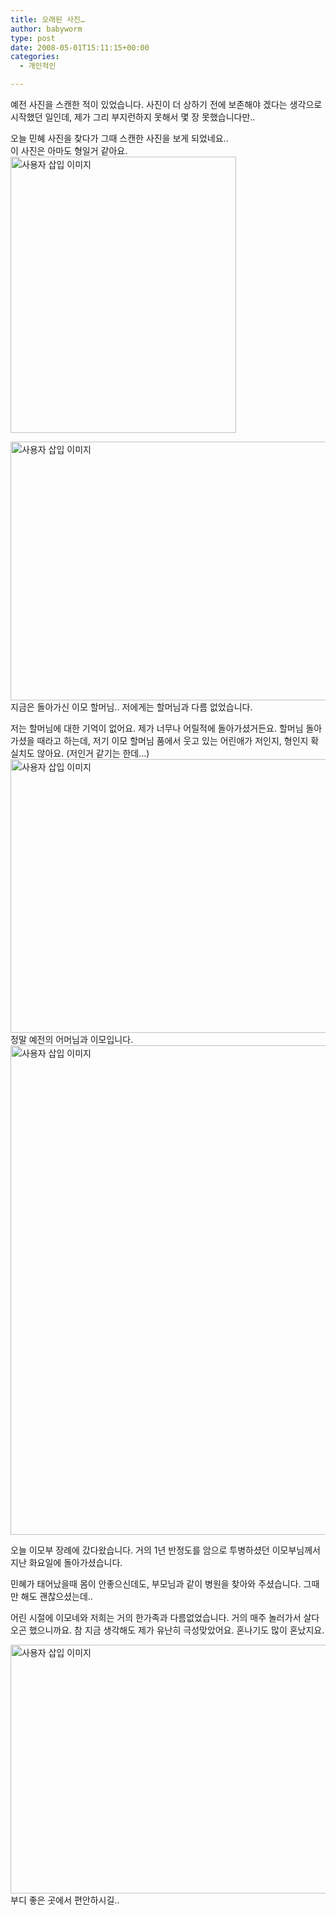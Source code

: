 ```yaml
---
title: 오래된 사진…
author: babyworm
type: post
date: 2008-05-01T15:11:15+00:00
categories:
  - 개인적인

---
```

예전 사진을 스캔한 적이 있었습니다. 사진이 더 상하기 전에 보존해야 겠다는 생각으로 시작했던 일인데, 제가 그리 부지런하지 못해서 몇 장 못했습니다만..

오늘 민혜 사진을 찾다가 그때 스캔한 사진을 보게 되었네요..  
이 사진은 아마도 형일거 같아요.  
<img loading="lazy" decoding="async" src="https://i0.wp.com/babyworm.net/wordpress/wp-content/uploads/1/dk030000000000.jpg?resize=361%2C442" class="align" width="361" height="442" alt="사용자 삽입 이미지" data-recalc-dims="1" /> 

<img loading="lazy" decoding="async" src="https://i0.wp.com/babyworm.net/wordpress/wp-content/uploads/1/ck010000000000.jpg?resize=600%2C414" class="aligncenter" width="600" height="414" alt="사용자 삽입 이미지" data-recalc-dims="1" /> 지금은 돌아가신 이모 할머님.. 저에게는 할머님과 다름 없었습니다. 

저는 할머님에 대한 기억이 없어요. 제가 너무나 어릴적에 돌아가셨거든요. 할머님 돌아가셨을 때라고 하는데, 저기 이모 할머님 품에서 웃고 있는 어린애가 저인지, 형인지 확실치도 않아요. (저인거 같기는 한데&#8230;)  
<img loading="lazy" decoding="async" src="https://i0.wp.com/babyworm.net/wordpress/wp-content/uploads/1/ck010000000001.jpg?resize=600%2C438" class="aligncenter" width="600" height="438" alt="사용자 삽입 이미지" data-recalc-dims="1" />  
정말 예전의 어머님과 이모입니다.  
<img loading="lazy" decoding="async" src="https://i0.wp.com/babyworm.net/wordpress/wp-content/uploads/1/ck010000000002.jpg?resize=600%2C783" class="aligncenter" width="600" height="783" alt="사용자 삽입 이미지" data-recalc-dims="1" /> 

오늘 이모부 장례에 갔다왔습니다. 거의 1년 반정도를 암으로 투병하셨던 이모부님께서 지난 화요일에 돌아가셨습니다. 

민혜가 태어났을때 몸이 안좋으신데도, 부모님과 같이 병원을 찾아와 주셨습니다. 그때만 해도 괜찮으셨는데..

어린 시절에 이모네와 저희는 거의 한가족과 다름없었습니다. 거의 매주 놀러가서 살다오곤 했으니까요. 참 지금 생각해도 제가 유난히 극성맞았어요. 혼나기도 많이 혼났지요. 

<img loading="lazy" decoding="async" src="https://i0.wp.com/babyworm.net/wordpress/wp-content/uploads/1/ck010000000004.jpg?resize=600%2C398" class="aligncenter" width="600" height="398" alt="사용자 삽입 이미지" data-recalc-dims="1" /> 부디 좋은 곳에서 편안하시길..
